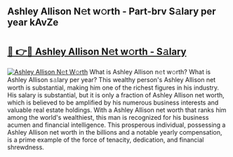 ## Ashley Allison N𝚎t w𝚘rth - Part-brv S𝚊lary per year kAvZe

# <h2><a href="http://gc021fx.nevu.top/?p=Ashley+Allison">🔗 👉🔴 Ashley Allison N𝚎t w𝚘rth - S𝚊lary</a></h2>

[![Ashley Allison N𝚎t W𝚘rth](https://i.imgur.com/Oavwk0R.jpeg)](http://gc021fx.nevu.top/?p=Ashley+Allison)
What is Ashley Allison n𝚎t w𝚘rth? What is Ashley Allison s𝚊lary per year?
This wealthy person's Ashley Allison net worth is substantial, making him one of the richest figures in his industry. His salary is substantial, but it is only a fraction of Ashley Allison net worth, which is believed to be amplified by his numerous business interests and valuable real estate holdings. With a Ashley Allison net worth that ranks him among the world's wealthiest, this man is recognized for his business acumen and financial intelligence. This prosperous individual, possessing a Ashley Allison net worth in the billions and a notable yearly compensation, is a prime example of the force of tenacity, dedication, and financial shrewdness.
